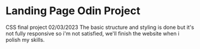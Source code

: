 # Landing Page Odin Project
CSS final project
02/03/2023
The basic structure and styling is done but it's not fully responsive so i'm not satisfied, we'll finish the website when i polish my skills.
